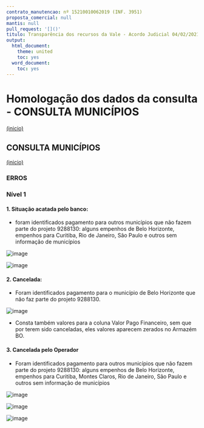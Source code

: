 ```yaml
---
contrato_manutencao: nº 15210010062019 (INF. 3951)
proposta_comercial: null
mantis: null
pull_request: '[]()'
titulo: Transparência dos recursos da Vale - Acordo Judicial 04/02/2021
output:
  html_document:
    theme: united
    toc: yes
  word_document:
    toc: yes
---
```


# Homologação dos dados da consulta - CONSULTA MUNICÍPIOS
<a href="#top">(inicio)</a>

<div class="alert alert-warning">

## CONSULTA MUNICÍPIOS
<a href="#top">(inicio)</a>


### ERROS
### Nível 1

#### 1. Situação acatada pelo banco:
- foram identificados pagamento para outros municípios que não fazem parte do projeto 9288130: alguns empenhos de Belo Horizonte, empenhos para Curitiba, Rio de Janeiro, São Paulo e outros sem informação de municípios
  
![image](https://user-images.githubusercontent.com/52920939/166979792-7e380570-a8b0-4a70-8a7f-35ca3ed5d4d0.png)
  
![image](https://user-images.githubusercontent.com/52920939/166981060-52816a75-a2fd-41bb-a79b-6b158c78cde9.png)

  
 #### 2. Cancelada:
  
- Foram identificados pagamento para o município de Belo Horizonte que não faz parte do projeto 9288130.
  
![image](https://user-images.githubusercontent.com/52920939/166982214-b7441578-f1fe-4b9f-9565-fa384a7bef9c.png)
  
- Consta também valores para a coluna Valor Pago Financeiro, sem que por terem sido canceladas, eles valores aparecem zerados no Armazém BO.
  
  
#### 3. Cancelada pelo Operador
  
- Foram identificados pagamento para outros municípios que não fazem parte do projeto 9288130: alguns empenhos de Belo Horizonte, empenhos para Curitiba, Montes Claros, Rio de Janeiro, São Paulo e outros sem informação de municípios
  
![image](https://user-images.githubusercontent.com/52920939/166983950-ceb969b3-c9f0-4cb4-9443-44c65dbfbd6c.png)
  
![image](https://user-images.githubusercontent.com/52920939/166983991-967346e9-b3e0-4dd7-b9f7-f12564222517.png)
  
![image](https://user-images.githubusercontent.com/52920939/166984031-a775a4ca-db27-4a6a-891c-992de9813c82.png)

